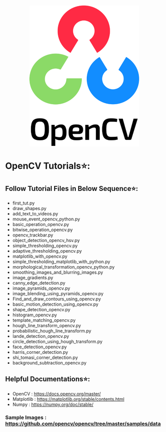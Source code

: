 <p align="center">
    <img src="test_images/opencv-logo.png" height=450 width=350>
</p>

# OpenCV Tutorials⭐:

## Follow Tutorial Files in Below Sequence⭐:
* first_tut.py
* draw_shapes.py
* add_text_to_videos.py
* mouse_event_opencv_python.py
* basic_operation_opencv.py
* bitwise_operation_opencv.py
* opencv_trackbar.py
* object_detection_opencv_hsv.py
* simple_thresholding_opencv.py
* adaptive_thresholding_opencv.py
* matplotlib_with_opencv.py
* simple_thresholding_matplotlib_with_python.py
* morphological_transformation_opencv_python.py
* smoothing_images_and_blurring_images.py
* image_gradients.py
* canny_edge_detection.py
* image_pyramids_opencv.py
* image_blending_using_pyramids_opencv.py
* Find_and_draw_contours_using_opencv.py
* basic_motion_detection_using_opencv.py
* shape_detection_opencv.py
* histogram_opencv.py
* template_matching_opencv.py
* hough_line_transform_opencv.py
* probabilistic_hough_line_transform.py
* lande_detection_opencv.py
* circle_detection_using_hough_transform.py
* face_detection_opencv.py
* harris_corner_detection.py
* shi_tomasi_corner_detection.py
* background_subtraction_opencv.py

## Helpful Documentations⭐:
* OpenCV : https://docs.opencv.org/master/
* Matplotlib : https://matplotlib.org/stable/contents.html
* Numpy : https://numpy.org/doc/stable/

### Sample Images : https://github.com/opencv/opencv/tree/master/samples/data